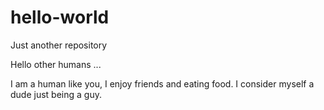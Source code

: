 # hello-world
Just another repository

Hello other humans ...

I am a human like you, I enjoy friends and eating food. I consider myself a dude just being a guy. 
